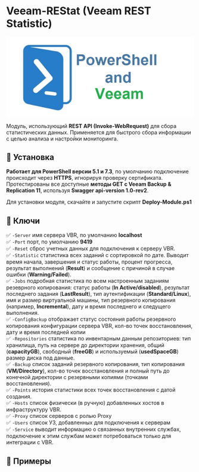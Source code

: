 # Veeam-REStat (Veeam REST Statistic)

![Image alt](https://github.com/Lifailon/Veeam-Job-Stat/blob/rsa/Screen/Logo.jpg)

Модуль, использующий **REST API (Invoke-WebRequest)** для сбора статистических данных. Применяется для быстрого сбора информации с целью анализа и настройки мониторинга. 

## 🚀 Установка
**Работает для PowerShell версии 5.1 и 7.3**, по умолчанию подключение происходит через **HTTPS**, игнорируя проверку сертификата. Протестированы все доступные **методы GET с Veeam Backup & Replication 11**, используя **Swagger api-version 1.0-rev2**.

Для установки модуля, скачайте и запустите скрипт **Deploy-Module.ps1**

## 🔑 Ключи

✅ `-Server` имя сервера VBR, по умолчанию **localhost** \
✅ `-Port` порт, по умолчанию **9419** \
✅ `-Reset` сброс учетных данных для подключения к серверу VBR. \
✅ `-Statistic` статистика всех заданий с сортировкой по дате. Выводит время начала, завершения и статус работы, процент прогресса, результат выполнений (**Result**) и сообщение с причиной в случае ошибки (**Warning/Failed**). \
✅ `-Jobs` подробная статистика по всем настроенным заданиям резеврного копирования: статус работы (**In Active/disabled**), результат последнего задания (**LastResult**), тип аутентификации (**Standard/Linux**), имя и размер виртуальной машины, тип резервного копирования (например, **Incremental**), дату и время последнего и следущего выполнения. \
✅ `-ConfigBackup` отображает статус состояния работы резервного копирования конфигурации сервера VBR, кол-во точек восстановления, дату и время последней копии \
✅ `-Repositories` статистика по инвентарным данным репозиториев: тип хранилища, путь на сервере до директории хранения, общий (**capacityGB**), свободный (**freeGB**) и используемый (**usedSpaceGB**) размер диска под данные. \
✅ `-Backup` список заданий резервного копирования, тип копирования (**VM/Directory**), кол-во точек восстановления и полный путь до конечной директории с резервными копиями (точками восстановления). \
✅ `-Points` история статистики всех точек восстановления с датой создания. \
✅ `-Hosts` список физически (в ручную) добавленных хостов в инфраструктуру VBR. \
✅ `-Proxy` список серверов с ролью Proxy \
✅ `-Users` список УЗ, добавленных для подключения к серверам \
✅ `-Service` выводит информацию о связанных внутренних службах, подключение к этим службам может потребоваться только для интеграции с VBR.

## 🎉 Примеры
